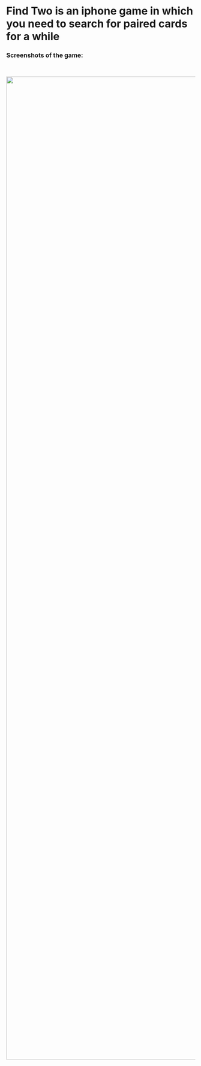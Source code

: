 <h1>Find Two is an iphone game in which you need to search for paired cards for a while</h1>
<h3>Screenshots of the game:</h3>
<p>&nbsp;</p>
<p><img src="https://github.com/user-attachments/assets/71407f4d-acaf-42ee-bc1a-93f83f6213db" alt="" width="1206" height="2622" /></p>
